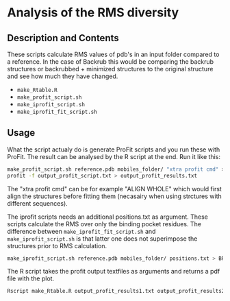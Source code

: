 Analysis of the RMS diversity
=============================

## Description and Contents
These scripts calculate RMS values of pdb's in an input folder compared to a reference. In the case of Backrub this would be
comparing the backrub structures or backrubbed + minimized structures to the original structure and see how much they have changed.

* `make_Rtable.R`
* `make_profit_script.sh`
* `make_iprofit_script.sh`
* `make_iprofit_fit_script.sh`

## Usage 
What the script actualy do is generate ProFit scripts and you run these with ProFit.
The result can be analysed by the R script at the end. Run it like this:
```bash
make_profit_script.sh reference.pdb mobiles_folder/ "xtra profit cmd" > output_profit_script.txt
profit -f output_profit_script.txt > output_profit_results.txt
```
The "xtra profit cmd" can be for example "ALIGN WHOLE" which would first align the structures before fitting them (necasairy when using strctures with different sequences).

The iprofit scripts needs an additional positions.txt as argument. These scripts calculate the RMS over only the binding pocket residues. The difference between 
`make_iprofit_fit_script.sh` and `make_iprofit_script.sh` is that latter one does not superimpose the structures prior to RMS calculation.
```bash
make_iprofit_script.sh reference.pdb mobiles_folder/ positions.txt > BR_original_iprofit_script.txt
```

The R script takes the profit output textfiles as arguments and returns a pdf file with the plot.
```bash
Rscript make_Rtable.R output_profit_results1.txt output_profit_results2.txt output_profit_results3.txt
```

